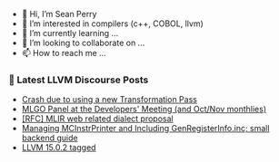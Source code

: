 - 👋 Hi, I’m Sean Perry
- 👀 I’m interested in compilers (c++, COBOL, llvm)
- 🌱 I’m currently learning ...
- 💞️ I’m looking to collaborate on ...
- 📫 How to reach me ...

<!---
s66perry/s66perry is a ✨ special ✨ repository because its `README.md` (this file) appears on your GitHub profile.
You can click the Preview link to take a look at your changes.
--->
### 📕 Latest LLVM Discourse Posts

<!-- DISCOURSE-LLVM:START -->
- [Crash due to using a new Transformation Pass](https://discourse.llvm.org/t/crash-due-to-using-a-new-transformation-pass/65700#post_1)
- [MLGO Panel at the Developers&#39; Meeting &lpar;and Oct/Nov monthlies&rpar;](https://discourse.llvm.org/t/mlgo-panel-at-the-developers-meeting-and-oct-nov-monthlies/65698#post_1)
- [[RFC] MLIR web related dialect proposal](https://discourse.llvm.org/t/rfc-mlir-web-related-dialect-proposal/65690#post_7)
- [Managing MCInstrPrinter and Including GenRegisterInfo.inc; small backend guide](https://discourse.llvm.org/t/managing-mcinstrprinter-and-including-genregisterinfo-inc-small-backend-guide/65592#post_14)
- [LLVM 15.0.2 tagged](https://discourse.llvm.org/t/llvm-15-0-2-tagged/65694#post_2)
<!-- DISCOURSE-LLVM:END -->
